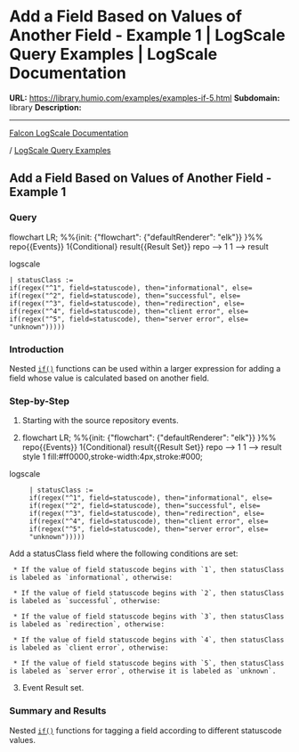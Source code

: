 # Add a Field Based on Values of Another Field - Example 1 | LogScale Query Examples | LogScale Documentation

**URL:** https://library.humio.com/examples/examples-if-5.html
**Subdomain:** library
**Description:** 

---

[Falcon LogScale Documentation](https://library.humio.com)

/ [LogScale Query Examples](examples.html)

## Add a Field Based on Values of Another Field - Example 1

### Query

flowchart LR; %%{init: {"flowchart": {"defaultRenderer": "elk"}} }%% repo{{Events}} 1{Conditional} result{{Result Set}} repo --> 1 1 --> result

logscale
    
    
    | statusClass :=
    if(regex("^1", field=statuscode), then="informational", else=
    if(regex("^2", field=statuscode), then="successful", else=
    if(regex("^3", field=statuscode), then="redirection", else=
    if(regex("^4", field=statuscode), then="client error", else=
    if(regex("^5", field=statuscode), then="server error", else=
    "unknown")))))

### Introduction

Nested [`if()`](https://library.humio.com/data-analysis/functions-if.html) functions can be used within a larger expression for adding a field whose value is calculated based on another field. 

### Step-by-Step

  1. Starting with the source repository events.

  2. flowchart LR; %%{init: {"flowchart": {"defaultRenderer": "elk"}} }%% repo{{Events}} 1{Conditional} result{{Result Set}} repo --> 1 1 --> result style 1 fill:#ff0000,stroke-width:4px,stroke:#000;

logscale
         
         | statusClass :=
         if(regex("^1", field=statuscode), then="informational", else=
         if(regex("^2", field=statuscode), then="successful", else=
         if(regex("^3", field=statuscode), then="redirection", else=
         if(regex("^4", field=statuscode), then="client error", else=
         if(regex("^5", field=statuscode), then="server error", else=
         "unknown")))))

Add a statusClass field where the following conditions are set: 

     * If the value of field statuscode begins with `1`, then statusClass is labeled as `informational`, otherwise: 

     * If the value of field statuscode begins with `2`, then statusClass is labeled as `successful`, otherwise: 

     * If the value of field statuscode begins with `3`, then statusClass is labeled as `redirection`, otherwise: 

     * If the value of field statuscode begins with `4`, then statusClass is labeled as `client error`, otherwise: 

     * If the value of field statuscode begins with `5`, then statusClass is labeled as `server error`, otherwise it is labeled as `unknown`. 

  3. Event Result set.




### Summary and Results

Nested [`if()`](https://library.humio.com/data-analysis/functions-if.html) functions for tagging a field according to different statuscode values.
